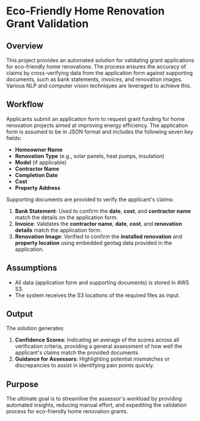 # Eco-Friendly Home Renovation Grant Validation  

## Overview  
This project provides an automated solution for validating grant applications for eco-friendly home renovations. The process ensures the accuracy of claims by cross-verifying data from the application form against supporting documents, such as bank statements, invoices, and renovation images. Various NLP and computer vision techniques are leveraged to achieve this.  

## Workflow  
Applicants submit an application form to request grant funding for home renovation projects aimed at improving energy efficiency. The application form is assumed to be in JSON format and includes the following seven key fields:  

- **Homeowner Name**  
- **Renovation Type** (e.g., solar panels, heat pumps, insulation)  
- **Model** (if applicable)  
- **Contractor Name**  
- **Completion Date**  
- **Cost**  
- **Property Address**  

Supporting documents are provided to verify the applicant's claims:  

1. **Bank Statement**: Used to confirm the **date**, **cost**, and **contractor name** match the details on the application form.  
2. **Invoice**: Validates the **contractor name**, **date**, **cost**, and **renovation details** match the application form.  
3. **Renovation Image**: Verified to confirm the **installed renovation** and **property location** using embedded geotag data provided in the application.  

## Assumptions  
- All data (application form and supporting documents) is stored in AWS S3.  
- The system receives the S3 locations of the required files as input.  

## Output  
The solution generates:  

1. **Confidence Scores**: Indicating an average of the scores across all verification criteria, providing a general assessment of how well the applicant's claims match the provided documents.  
2. **Guidance for Assessors**: Highlighting potential mismatches or discrepancies to assist in identifying pain points quickly.  

## Purpose  
The ultimate goal is to streamline the assessor's workload by providing automated insights, reducing manual effort, and expediting the validation process for eco-friendly home renovation grants.  
